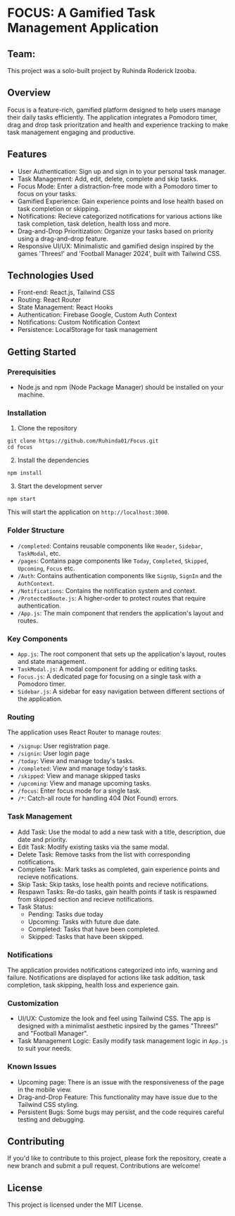 # **FOCUS: A Gamified Task Management Application**

## Team:

This project was a solo-built project by Ruhinda Roderick Izooba.

## Overview

Focus is a feature-rich, gamified platform designed to help users manage their daily tasks efficiently. The application integrates a Pomodoro timer, drag and drop task prioritzation and health and experience tracking to make task management engaging and productive.

## Features

* User Authentication: Sign up and sign in to your personal task manager.
* Task Management: Add, edit, delete, complete and skip tasks.
* Focus Mode: Enter a distraction-free mode with a Pomodoro timer to focus on your tasks.
* Gamified Experience: Gain experience points and lose health based on task completion or skipping.
* Notifications: Recieve categorized notifications for various actions like task completion, task deletion, health loss and more.
* Drag-and-Drop Prioritization: Organize your tasks based on priority using a drag-and-drop feature.
* Responsive UI/UX: Minimalistic and gamified design inspired by the games 'Threes!' and 'Football Manager 2024', built with Tailwind CSS.

## Technologies Used

* Front-end: React.js, Tailwind CSS
* Routing: React Router
* State Management: React Hooks
* Authentication: Firebase Google, Custom Auth Context
* Notifications: Custom Notification Context
* Persistence: LocalStorage for task management

## Getting Started

### Prerequisities

* Node.js and npm (Node Package Manager) should be installed on your machine.

### Installation

1. Clone the repository

```
git clone https://github.com/Ruhinda01/Focus.git
cd focus
```

2. Install the dependencies

```
npm install
```

3. Start the development server

```
npm start
```

This will start the application on `http://localhost:3000`.

### Folder Structure

* `/completed`: Contains reusable components like `Header`, `Sidebar`, `TaskModal`, etc.
* `/pages`: Contains page components like `Today`, `Completed`, `Skipped`, `Upcoming`, `Focus` etc.
* `/Auth`: Contains authentication components like `SignUp`, `SignIn` and the `AuthContext`.
* `/Notifications`: Contains the notification system and context.
* `/ProtectedRoute.js`: A higher-order to protect routes that require authentication.
* `/App.js`: The main component that renders the application's layout and routes.

### Key Components

* `App.js`: The root component that sets up the application's layout, routes and state management.
* `TaskModal.js`: A modal component for adding or editing tasks.
* `Focus.js`: A dedicated page for focusing on a single task with a Pomodoro timer.
* `Sidebar.js`: A sidebar for easy navigation between different sections of the application.

### Routing

The application uses React Router to manage routes:

* `/signup`: User registration page.
* `/signin`: User login page
* `/today`: View and manage today's tasks.
* `/completed`: View and manage today's tasks.
* `/skipped`: View and manage skipped tasks
* `/upcoming`: View and manage upcoming tasks.
* `/focus`: Enter focus mode for a single task.
* `/*`: Catch-all route for handling 404 (Not Found) errors.

### Task Management

* Add Task: Use the modal to add a new task with a title, description, due date and priority.
* Edit Task: Modify existing tasks via the same modal.
* Delete Task: Remove tasks from the list with corresponding notifications.
* Complete Task: Mark tasks as completed, gain experience points and recieve notifications.
* Skip Task: Skip tasks, lose health points and recieve notifications.
* Respawn Tasks: Re-do tasks, gain health points if task is respawned from skipped section and recieve notifications.
* Task Status:
  * Pending: Tasks due today
  * Upcoming: Tasks with future due date.
  * Completed: Tasks that have been completed.
  * Skipped: Tasks that have been skipped.

### Notifications

The application provides notifications categorized into info, warning and failure. Notifications are displayed for actions like task addition, task completion, task skipping, health loss and experience gain.

### Customization

* UI/UX: Customize the look and feel using Tailwind CSS. The app is designed with a minimalist aesthetic inpsired by the games "Threes!" and "Football Manager".
* Task Management Logic: Easily modify task management logic in `App.js` to suit your needs.

### Known Issues

* Upcoming page: There is an issue with the responsiveness of the page in the mobile view.
* Drag-and-Drop Feature: This functionality may have issue due to the Tailwind CSS styling.
* Persistent Bugs: Some bugs may persist, and the code requires careful testing and debugging.

## Contributing

If you'd like to contribute to this project, please fork the repository, create a new branch and submit a pull request. Contributions are welcome!

## License

This project is licensed under the MIT License.